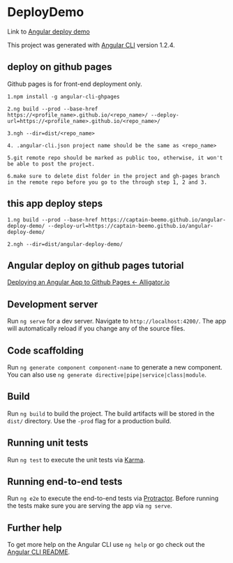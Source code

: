 # DeployDemo

Link to [Angular deploy demo](https://captain-beemo.github.io/angular-deploy-demo/)

This project was generated with [Angular CLI](https://github.com/angular/angular-cli) version 1.2.4.

## deploy on github pages

Github pages is for front-end deployment only.

```text
1.npm install -g angular-cli-ghpages

2.ng build --prod --base-href https://<profile_name>.github.io/<repo_name>/ --deploy-url=https://<profile_name>.github.io/<repo_name>/

3.ngh --dir=dist/<repo_name>

4. .angular-cli.json project name should be the same as <repo_name>

5.git remote repo should be marked as public too, otherwise, it won't be able to post the project.

6.make sure to delete dist folder in the project and gh-pages branch in the remote repo before you go to the through step 1, 2 and 3.

```

## this app deploy steps

```Text
1.ng build --prod --base-href https://captain-beemo.github.io/angular-deploy-demo/ --deploy-url=https://captain-beemo.github.io/angular-deploy-demo/

2.ngh --dir=dist/angular-deploy-demo/
```

## Angular deploy on github pages tutorial

[Deploying an Angular App to Github Pages ← Alligator.io](https://alligator.io/angular/deploying-angular-app-github-pages/)

## Development server

Run `ng serve` for a dev server. Navigate to `http://localhost:4200/`. The app will automatically reload if you change any of the source files.

## Code scaffolding

Run `ng generate component component-name` to generate a new component. You can also use `ng generate directive|pipe|service|class|module`.

## Build

Run `ng build` to build the project. The build artifacts will be stored in the `dist/` directory. Use the `-prod` flag for a production build.

## Running unit tests

Run `ng test` to execute the unit tests via [Karma](https://karma-runner.github.io).

## Running end-to-end tests

Run `ng e2e` to execute the end-to-end tests via [Protractor](http://www.protractortest.org/).
Before running the tests make sure you are serving the app via `ng serve`.

## Further help

To get more help on the Angular CLI use `ng help` or go check out the [Angular CLI README](https://github.com/angular/angular-cli/blob/master/README.md).
